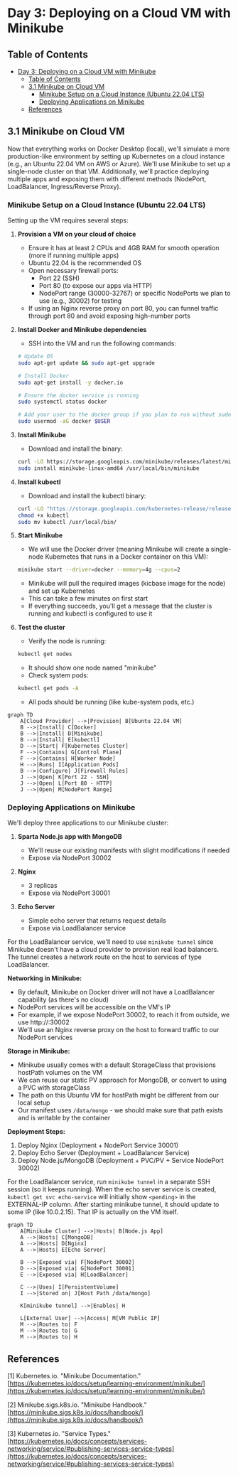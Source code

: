 # Day 3: Deploying on a Cloud VM with Minikube

## Table of Contents
- [Day 3: Deploying on a Cloud VM with Minikube](#day-3-deploying-on-a-cloud-vm-with-minikube)
  - [Table of Contents](#table-of-contents)
  - [3.1 Minikube on Cloud VM](#31-minikube-on-cloud-vm)
    - [Minikube Setup on a Cloud Instance (Ubuntu 22.04 LTS)](#minikube-setup-on-a-cloud-instance-ubuntu-2204-lts)
    - [Deploying Applications on Minikube](#deploying-applications-on-minikube)
  - [References](#references)

## 3.1 Minikube on Cloud VM

Now that everything works on Docker Desktop (local), we'll simulate a more production-like environment by setting up Kubernetes on a cloud instance (e.g., an Ubuntu 22.04 VM on AWS or Azure). We'll use Minikube to set up a single-node cluster on that VM. Additionally, we'll practice deploying multiple apps and exposing them with different methods (NodePort, LoadBalancer, Ingress/Reverse Proxy).

### Minikube Setup on a Cloud Instance (Ubuntu 22.04 LTS)

Setting up the VM requires several steps:

1. **Provision a VM on your cloud of choice**
   - Ensure it has at least 2 CPUs and 4GB RAM for smooth operation (more if running multiple apps)
   - Ubuntu 22.04 is the recommended OS
   - Open necessary firewall ports:
     - Port 22 (SSH)
     - Port 80 (to expose our apps via HTTP)
     - NodePort range (30000-32767) or specific NodePorts we plan to use (e.g., 30002) for testing
   - If using an Nginx reverse proxy on port 80, you can funnel traffic through port 80 and avoid exposing high-number ports

2. **Install Docker and Minikube dependencies**
   - SSH into the VM and run the following commands:

   ```bash
   # Update OS
   sudo apt-get update && sudo apt-get upgrade
   
   # Install Docker
   sudo apt-get install -y docker.io
   
   # Ensure the docker service is running
   sudo systemctl status docker
   
   # Add your user to the docker group if you plan to run without sudo
   sudo usermod -aG docker $USER
   ```

3. **Install Minikube**
   - Download and install the binary:

   ```bash
   curl -LO https://storage.googleapis.com/minikube/releases/latest/minikube-linux-amd64
   sudo install minikube-linux-amd64 /usr/local/bin/minikube
   ```

4. **Install kubectl**
   - Download and install the kubectl binary:

   ```bash
   curl -LO "https://storage.googleapis.com/kubernetes-release/release/$(minikube kubectl --version)/bin/linux/amd64/kubectl"
   chmod +x kubectl
   sudo mv kubectl /usr/local/bin/
   ```

5. **Start Minikube**
   - We will use the Docker driver (meaning Minikube will create a single-node Kubernetes that runs in a Docker container on this VM):

   ```bash
   minikube start --driver=docker --memory=4g --cpus=2
   ```

   - Minikube will pull the required images (kicbase image for the node) and set up Kubernetes
   - This can take a few minutes on first start
   - If everything succeeds, you'll get a message that the cluster is running and kubectl is configured to use it

6. **Test the cluster**
   - Verify the node is running:

   ```bash
   kubectl get nodes
   ```

   - It should show one node named "minikube"
   - Check system pods:

   ```bash
   kubectl get pods -A
   ```

   - All pods should be running (like kube-system pods, etc.)

```mermaid
graph TD
    A[Cloud Provider] -->|Provision| B[Ubuntu 22.04 VM]
    B -->|Install| C[Docker]
    B -->|Install| D[Minikube]
    B -->|Install| E[kubectl]
    D -->|Start| F[Kubernetes Cluster]
    F -->|Contains| G[Control Plane]
    F -->|Contains| H[Worker Node]
    H -->|Runs| I[Application Pods]
    B -->|Configure| J[Firewall Rules]
    J -->|Open| K[Port 22 - SSH]
    J -->|Open| L[Port 80 - HTTP]
    J -->|Open| M[NodePort Range]
```

### Deploying Applications on Minikube

We'll deploy three applications to our Minikube cluster:

1. **Sparta Node.js app with MongoDB**
   - We'll reuse our existing manifests with slight modifications if needed
   - Expose via NodePort 30002

2. **Nginx**
   - 3 replicas
   - Expose via NodePort 30001

3. **Echo Server**
   - Simple echo server that returns request details
   - Expose via LoadBalancer service

For the LoadBalancer service, we'll need to use `minikube tunnel` since Minikube doesn't have a cloud provider to provision real load balancers. The tunnel creates a network route on the host to services of type LoadBalancer.

**Networking in Minikube:**
- By default, Minikube on Docker driver will not have a LoadBalancer capability (as there's no cloud)
- NodePort services will be accessible on the VM's IP
- For example, if we expose NodePort 30002, to reach it from outside, we use http://<VM public IP>:30002
- We'll use an Nginx reverse proxy on the host to forward traffic to our NodePort services

**Storage in Minikube:**
- Minikube usually comes with a default StorageClass that provisions hostPath volumes on the VM
- We can reuse our static PV approach for MongoDB, or convert to using a PVC with storageClass
- The path on this Ubuntu VM for hostPath might be different from our local setup
- Our manifest uses `/data/mongo` - we should make sure that path exists and is writable by the container

**Deployment Steps:**

1. Deploy Nginx (Deployment + NodePort Service 30001)
2. Deploy Echo Server (Deployment + LoadBalancer Service)
3. Deploy Node.js/MongoDB (Deployment + PVC/PV + Service NodePort 30002)

For the LoadBalancer service, run `minikube tunnel` in a separate SSH session (so it keeps running). When the echo server service is created, `kubectl get svc echo-service` will initially show `<pending>` in the EXTERNAL-IP column. After starting minikube tunnel, it should update to some IP (like 10.0.2.15). That IP is actually on the VM itself.

```mermaid
graph TD
    A[Minikube Cluster] -->|Hosts| B[Node.js App]
    A -->|Hosts| C[MongoDB]
    A -->|Hosts| D[Nginx]
    A -->|Hosts| E[Echo Server]
    
    B -->|Exposed via| F[NodePort 30002]
    D -->|Exposed via| G[NodePort 30001]
    E -->|Exposed via| H[LoadBalancer]
    
    C -->|Uses| I[PersistentVolume]
    I -->|Stored on| J[Host Path /data/mongo]
    
    K[minikube tunnel] -->|Enables| H
    
    L[External User] -->|Access| M[VM Public IP]
    M -->|Routes to| F
    M -->|Routes to| G
    M -->|Routes to| H
```

## References

[1] Kubernetes.io. "Minikube Documentation." [https://kubernetes.io/docs/setup/learning-environment/minikube/](https://kubernetes.io/docs/setup/learning-environment/minikube/)

[2] Minikube.sigs.k8s.io. "Minikube Handbook." [https://minikube.sigs.k8s.io/docs/handbook/](https://minikube.sigs.k8s.io/docs/handbook/)

[3] Kubernetes.io. "Service Types." [https://kubernetes.io/docs/concepts/services-networking/service/#publishing-services-service-types](https://kubernetes.io/docs/concepts/services-networking/service/#publishing-services-service-types)
